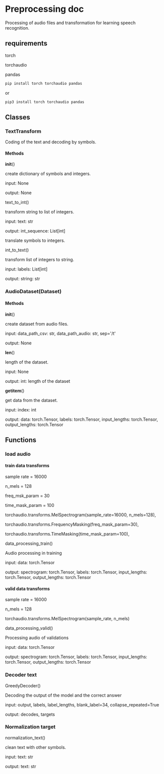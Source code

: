 # Preprocessing doc

Processing of audio files and transformation for learning speech recognition.

## requirements

torch

torchaudio

pandas

```bash
pip install torch torchaudio pandas
```

or

```bash
pip3 install torch torchaudio pandas
```

## Classes

### TextTransform

Coding of the text and decoding by symbols.

#### Methods

__init__()

create dictionary of symbols and integers.

input: None

output: None

text_to_int()

transform string to list of integers.

input: text: str

output: int_sequence: List[int]

translate symbols to integers.

int_to_text()

transform list of integers to string.

input: labels: List[int]

output: string: str

### AudioDataset(Dataset)

#### Methods

__init__()

create dataset from audio files.

input: data_path_csv: str, data_path_audio: str, sep='/t'

output: None

__len__()

length of the dataset.

input: None

output: int: length of the dataset

__getitem__()

get data from the dataset.

input: index: int

output: data: torch.Tensor, labels: torch.Tensor, input_lengths: torch.Tensor, output_lengths: torch.Tensor

## Functions

### load audio

#### train data transforms

sample rate = 16000

n_mels = 128

freq_msk_param = 30

time_mask_param = 100

torchaudio.transforms.MelSpectrogram(sample_rate=16000, n_mels=128),

torchaudio.transforms.FrequencyMasking(freq_mask_param=30),

torchaudio.transforms.TimeMasking(time_mask_param=100),

data_processing_train()

Audio processing in training

input: data: torch.Tensor

output: spectrogram: torch.Tensor, labels: torch.Tensor, input_lengths: torch.Tensor, output_lengths: torch.Tensor

#### valid data transforms

sample rate = 16000

n_mels = 128

torchaudio.transforms.MelSpectrogram(sample_rate, n_mels)

data_processing_valid()

Processing audio of validations

input: data: torch.Tensor

output: spectrogram: torch.Tensor, labels: torch.Tensor, input_lengths: torch.Tensor, output_lengths: torch.Tensor

### Decoder text

GreedyDecoder()

Decoding the output of the model and the correct answer

input: output, labels, label_lengths, blank_label=34, collapse_repeated=True

output: decodes, targets

### Normalization target

normalization_text()

clean text with other symbols.

input: text: str

output: text: str
